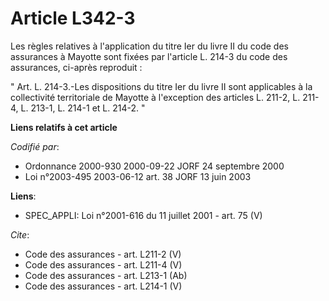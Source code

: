 # Article L342-3

Les règles relatives à l'application du titre Ier du livre II du code des assurances à Mayotte sont fixées par l'article L.
214-3 du code des assurances, ci-après reproduit : 

" Art. L. 214-3.-Les dispositions du titre Ier du livre II sont applicables à la collectivité territoriale de Mayotte à
l'exception des articles L. 211-2, 
L. 211-4, 
L. 213-1, L. 214-1 et L. 214-2. "

**Liens relatifs à cet article**

_Codifié par_:

  - Ordonnance 2000-930 2000-09-22 JORF 24 septembre 2000
  - Loi n°2003-495 2003-06-12 art. 38 JORF 13 juin 2003

**Liens**:

  - SPEC_APPLI: Loi n°2001-616 du 11 juillet 2001 - art. 75 (V)

_Cite_:

  - Code des assurances - art. L211-2 (V)
  - Code des assurances - art. L211-4 (V)
  - Code des assurances - art. L213-1 (Ab)
  - Code des assurances - art. L214-1 (V)
